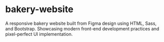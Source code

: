 # bakery-website
A responsive bakery website built from Figma design using HTML, Sass, and Bootstrap. Showcasing modern front-end development practices and pixel-perfect UI implementation.
